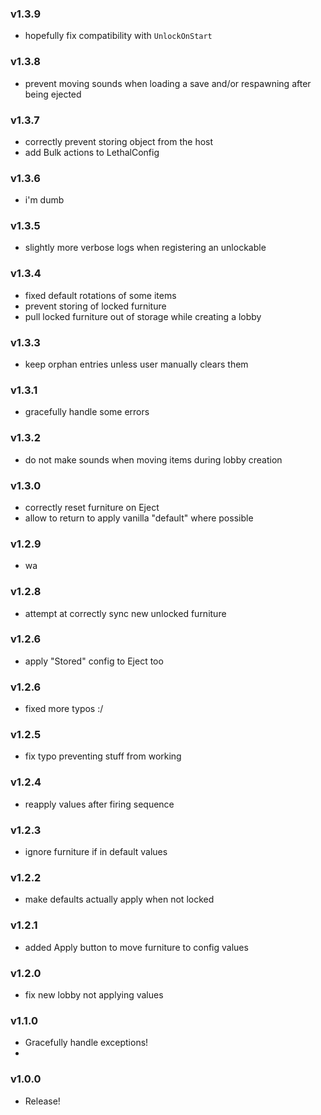 ### v1.3.9
- hopefully fix compatibility with `UnlockOnStart`

### v1.3.8
- prevent moving sounds when loading a save and/or respawning after being ejected

### v1.3.7
- correctly prevent storing object from the host
- add Bulk actions to LethalConfig

### v1.3.6
- i'm dumb

### v1.3.5
- slightly more verbose logs when registering an unlockable

### v1.3.4
- fixed default rotations of some items
- prevent storing of locked furniture
- pull locked furniture out of storage while creating a lobby

### v1.3.3
- keep orphan entries unless user manually clears them

### v1.3.1
- gracefully handle some errors

### v1.3.2
- do not make sounds when moving items during lobby creation

### v1.3.0
- correctly reset furniture on Eject
- allow to return to apply vanilla "default" where possible

### v1.2.9
- wa

### v1.2.8
- attempt at correctly sync new unlocked furniture

### v1.2.6
- apply "Stored" config to Eject too

### v1.2.6
- fixed more typos :/

### v1.2.5
- fix typo preventing stuff from working

### v1.2.4
- reapply values after firing sequence

### v1.2.3
- ignore furniture if in default values

### v1.2.2
- make defaults actually apply when not locked

### v1.2.1
- added Apply button to move furniture to config values

### v1.2.0
- fix new lobby not applying values

### v1.1.0
- Gracefully handle exceptions!
- 
### v1.0.0
- Release!

